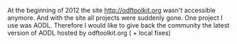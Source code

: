 At the beginning of 2012 the site http://odftoolkit.org wasn't accessible anymore. And with the site all projects were suddenly gone.
One project I use was AODL. Therefore I would like to give back the community the latest version of AODL hosted by odftoolkit.org ( + local fixes)